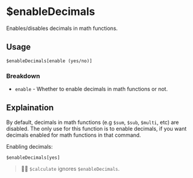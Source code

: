 # $enableDecimals
Enables/disables decimals in math functions.

## Usage
```
$enableDecimals[enable (yes/no)]
```

### Breakdown
- `enable` - Whether to enable decimals in math functions or not.

## Explaination
By default, decimals in math functions (e.g `$sum`, `$sub`, `$multi`, etc) are disabled. The only use for this function is to enable decimals, if you want decimals enabled for math functions in that command.

Enabling decimals:
```
$enableDecimals[yes]
```
> 🧙‍♂️ `$calculate` ignores `$enableDecimals`.

